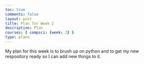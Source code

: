 ```yaml
---
toc: true
comments: false
layout: post
title: Plan for Week 2
description: Plan
courses: { compsci: {week: 2} }
type: plans
---
```


<p>My plan for this week is to brush up on python and to get my new respository ready so I can add new things to it. </p>